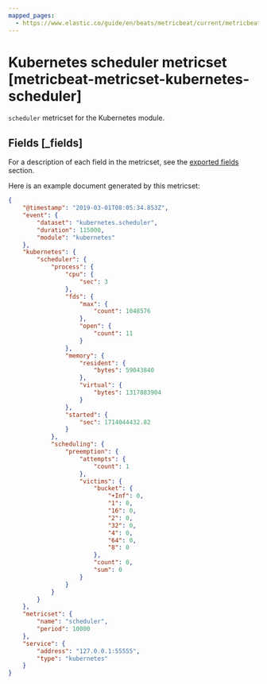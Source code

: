 ```yaml
---
mapped_pages:
  - https://www.elastic.co/guide/en/beats/metricbeat/current/metricbeat-metricset-kubernetes-scheduler.html
---
```


<!-- This file is generated! See scripts/mage/docs_collector.go -->

# Kubernetes scheduler metricset [metricbeat-metricset-kubernetes-scheduler]

`scheduler` metricset for the Kubernetes module.

## Fields [_fields]

For a description of each field in the metricset, see the [exported fields](/reference/metricbeat/exported-fields-kubernetes.md) section.

Here is an example document generated by this metricset:

```json
{
    "@timestamp": "2019-03-01T08:05:34.853Z",
    "event": {
        "dataset": "kubernetes.scheduler",
        "duration": 115000,
        "module": "kubernetes"
    },
    "kubernetes": {
        "scheduler": {
            "process": {
                "cpu": {
                    "sec": 3
                },
                "fds": {
                    "max": {
                        "count": 1048576
                    },
                    "open": {
                        "count": 11
                    }
                },
                "memory": {
                    "resident": {
                        "bytes": 59043840
                    },
                    "virtual": {
                        "bytes": 1317883904
                    }
                },
                "started": {
                    "sec": 1714044432.82
                }
            },
            "scheduling": {
                "preemption": {
                    "attempts": {
                        "count": 1
                    },
                    "victims": {
                        "bucket": {
                            "+Inf": 0,
                            "1": 0,
                            "16": 0,
                            "2": 0,
                            "32": 0,
                            "4": 0,
                            "64": 0,
                            "8": 0
                        },
                        "count": 0,
                        "sum": 0
                    }
                }
            }
        }
    },
    "metricset": {
        "name": "scheduler",
        "period": 10000
    },
    "service": {
        "address": "127.0.0.1:55555",
        "type": "kubernetes"
    }
}
```
